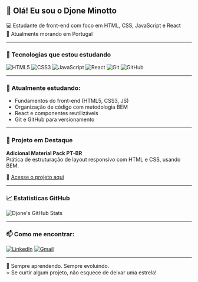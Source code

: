 ## 👋 Olá! Eu sou o Djone Minotto

💻 Estudante de front-end com foco em HTML, CSS, JavaScript e React  
📍 Atualmente morando em Portugal  

---

### 🧰 Tecnologias que estou estudando

![HTML5](https://img.shields.io/badge/HTML5-e34c26?style=for-the-badge&logo=html5&logoColor=white)
![CSS3](https://img.shields.io/badge/CSS3-264de4?style=for-the-badge&logo=css3&logoColor=white)
![JavaScript](https://img.shields.io/badge/JavaScript-f0db4f?style=for-the-badge&logo=javascript&logoColor=black)
![React](https://img.shields.io/badge/React-61DAFB?style=for-the-badge&logo=react&logoColor=black)
![Git](https://img.shields.io/badge/Git-F05032?style=for-the-badge&logo=git&logoColor=white)
![GitHub](https://img.shields.io/badge/GitHub-181717?style=for-the-badge&logo=github&logoColor=white)

---

### 📘 Atualmente estudando:

- Fundamentos do front-end (HTML5, CSS3, JS)
- Organização de código com metodologia BEM
- React e componentes reutilizáveis
- Git e GitHub para versionamento

---

### 🧱 Projeto em Destaque

**Adicional Material Pack PT-BR**  
Prática de estruturação de layout responsivo com HTML e CSS, usando BEM.

🔗 [Acesse o projeto aqui](https://dfminotto.github.io/contare/#header)

---

### 📈 Estatísticas GitHub

![Djone's GitHub Stats](https://github-readme-stats.vercel.app/api?username=dfminotto&show_icons=true&theme=dracula)

---

### 📫 Como me encontrar:

[![LinkedIn](https://img.shields.io/badge/-LinkedIn-blue?style=flat-square&logo=linkedin&logoColor=white)](https://www.linkedin.com/in/djone-minotto-528918116/)
[![Gmail](https://img.shields.io/badge/-Gmail-red?style=flat-square&logo=gmail&logoColor=white)](mailto:dfminotto@gmail.com)

---

🧠 Sempre aprendendo. Sempre evoluindo.  
⭐ Se curtir algum projeto, não esquece de deixar uma estrela!
